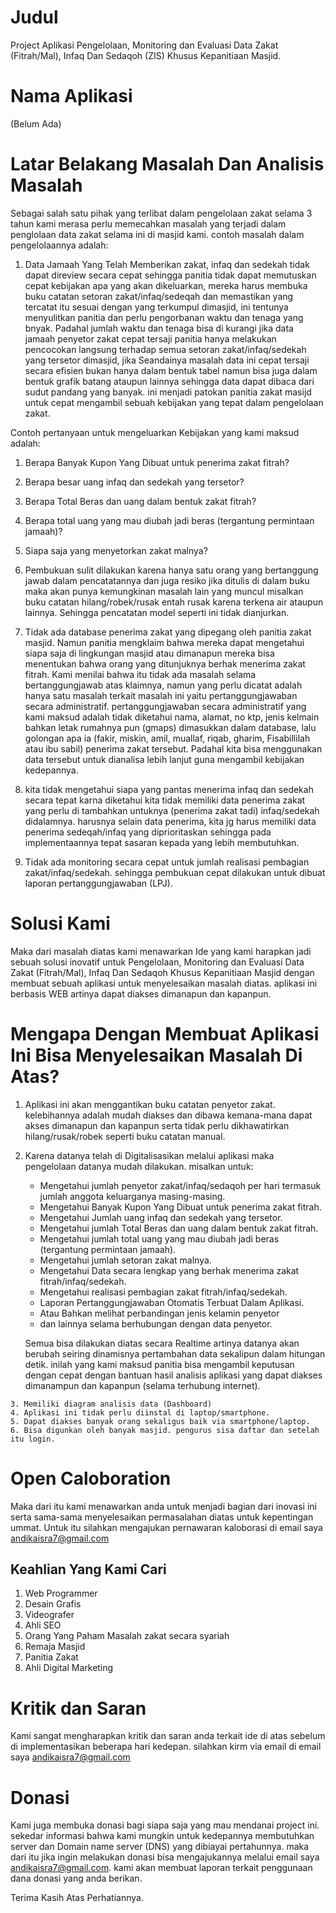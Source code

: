 # Judul
Project Aplikasi Pengelolaan, Monitoring dan Evaluasi Data Zakat (Fitrah/Mal), Infaq Dan Sedaqoh (ZIS) Khusus Kepanitiaan Masjid.

# Nama Aplikasi
  (Belum Ada)

# Latar Belakang Masalah Dan Analisis Masalah

Sebagai salah satu pihak yang terlibat dalam pengelolaan zakat selama 3 tahun kami merasa perlu memecahkan masalah yang terjadi dalam penglolaan data zakat selama ini di masjid kami. contoh masalah dalam pengelolaannya adalah:

1. Data Jamaah Yang Telah Memberikan zakat, infaq dan sedekah tidak dapat direview secara cepat sehingga panitia tidak dapat memutuskan cepat kebijakan apa yang akan dikeluarkan, mereka harus membuka buku catatan setoran zakat/infaq/sedeqah dan memastikan yang tercatat itu sesuai dengan yang terkumpul dimasjid, ini tentunya menyulitkan panitia dan perlu pengorbanan waktu dan tenaga yang bnyak. Padahal jumlah waktu dan tenaga bisa di kurangi jika data jamaah penyetor zakat cepat tersaji panitia hanya melakukan pencocokan langsung terhadap semua setoran zakat/infaq/sedekah yang tersetor dimasjid, jika Seandainya masalah data ini cepat tersaji secara efisien bukan hanya dalam bentuk tabel namun bisa juga dalam bentuk grafik batang ataupun lainnya sehingga data dapat dibaca dari sudut pandang yang banyak. ini menjadi patokan panitia zakat masijd untuk cepat mengambil sebuah kebijakan yang tepat dalam pengelolaan zakat.
  
  Contoh pertanyaan untuk mengeluarkan Kebijakan yang kami maksud adalah:
  1. Berapa Banyak Kupon Yang Dibuat untuk penerima zakat fitrah?
  2. Berapa besar uang infaq dan sedekah yang tersetor?
  3. Berapa Total Beras dan uang dalam bentuk zakat fitrah?
  4. Berapa total uang yang mau diubah jadi beras (tergantung permintaan jamaah)?
  5. Siapa saja yang menyetorkan zakat malnya?

2. Pembukuan sulit dilakukan karena hanya satu orang yang bertanggung jawab dalam pencatatannya dan juga resiko jika ditulis di dalam buku maka akan punya kemungkinan masalah lain yang muncul misalkan buku catatan hilang/robek/rusak entah rusak karena terkena air ataupun lainnya. Sehingga pencatatan model seperti ini tidak dianjurkan.

3. Tidak ada database penerima zakat yang dipegang oleh panitia zakat masjid. Namun panitia mengklaim bahwa mereka dapat mengetahui siapa saja di lingkungan masjid atau dimanapun mereka bisa menentukan bahwa orang yang ditunjuknya berhak menerima zakat fitrah. Kami menilai bahwa itu tidak ada masalah selama bertanggungjawab atas klaimnya, namun yang perlu dicatat adalah hanya satu masalah terkait masalah ini yaitu pertanggungjawaban secara administratif. pertanggungjawaban secara administratif yang kami maksud adalah tidak diketahui nama, alamat, no ktp, jenis kelmain bahkan letak rumahnya pun (gmaps) dimasukkan dalam database, lalu golongan apa ia (fakir, miskin, amil, muallaf, riqab, gharim, Fisabillilah atau ibu sabil) penerima zakat tersebut. Padahal kita bisa menggunakan data tersebut untuk dianalisa lebih lanjut guna mengambil kebijakan kedepannya. 

4. kita tidak mengetahui siapa yang pantas menerima infaq dan sedekah secara tepat karna diketahui kita tidak memiliki data penerima zakat yang perlu di tambahkan untuknya (penerima zakat tadi) infaq/sedekah didalamnya. harusnya selain data penerima, kita jg harus memiliki data penerima sedeqah/infaq yang diprioritaskan sehingga pada implementaannya tepat sasaran kepada yang lebih membutuhkan.

5. Tidak ada monitoring secara cepat untuk jumlah realisasi pembagian zakat/infaq/sedekah. sehingga pembukuan cepat dilakukan untuk dibuat laporan pertanggungjawaban (LPJ).


# Solusi Kami

Maka dari masalah diatas kami menawarkan Ide yang kami harapkan jadi sebuah solusi inovatif untuk Pengelolaan, Monitoring dan Evaluasi Data Zakat (Fitrah/Mal), Infaq Dan Sedaqoh Khusus Kepanitiaan Masjid dengan membuat sebuah aplikasi untuk menyelesaikan masalah diatas. aplikasi ini berbasis WEB artinya dapat diakses dimanapun dan kapanpun.

# Mengapa Dengan Membuat Aplikasi Ini Bisa Menyelesaikan Masalah Di Atas?

  1. Aplikasi ini akan menggantikan buku catatan penyetor zakat. kelebihannya adalah mudah diakses dan dibawa kemana-mana dapat akses        dimanapun dan kapanpun serta tidak perlu dikhawatirkan hilang/rusak/robek seperti buku catatan manual.
  
  2. Karena datanya telah di Digitalisasikan melalui aplikasi maka pengelolaan datanya mudah dilakukan. 
     misalkan untuk:
     - Mengetahui jumlah penyetor zakat/infaq/sedaqoh per hari termasuk jumlah anggota keluarganya masing-masing.
     - Mengetahui Banyak Kupon Yang Dibuat untuk penerima zakat fitrah.
     - Mengetahui Jumlah uang infaq dan sedekah yang tersetor.
     - Mengetahui jumlah Total Beras dan uang dalam bentuk zakat fitrah.
     - Mengetahui jumlah total uang yang mau diubah jadi beras (tergantung permintaan jamaah).
     - Mengetahui jumlah setoran zakat malnya.
     - Mengetahui Data secara lengkap yang berhak menerima zakat fitrah/infaq/sedekah.
     - Mengetahui realisasi pembagian zakat fitrah/infaq/sedekah.
     - Laporan Pertanggungjawaban Otomatis Terbuat Dalam Aplikasi.
     - Atau Bahkan melihat perbandingan jenis kelamin penyetor
     - dan lainnya selama berhubungan dengan data penyetor.
     
     Semua bisa dilakukan diatas secara Realtime artinya datanya akan berubah seiring dinamisnya pertambahan data sekalipun dalam      hitungan detik. inilah yang kami maksud panitia bisa mengambil keputusan dengan cepat dengan bantuan hasil analisis aplikasi yang dapat diakses dimanampun dan kapanpun (selama terhubung internet).
    
    3. Memiliki diagram analisis data (Dashboard)
    4. Aplikasi ini tidak perlu diinstal di laptop/smartphone. 
    5. Dapat diakses banyak orang sekaligus baik via smartphone/laptop.
    6. Bisa digunkan oleh banyak masjid. pengurus sisa daftar dan setelah itu login.
    

# Open Caloboration
Maka dari itu kami menawarkan anda untuk menjadi bagian dari inovasi ini serta sama-sama menyelesaikan permasalahan diatas untuk kepentingan ummat. Untuk itu silahkan mengajukan pernawaran kaloborasi di email saya andikaisra7@gmail.com

## Keahlian Yang Kami Cari
   1. Web Programmer
   2. Desain Grafis
   3. Videografer
   4. Ahli SEO
   5. Orang Yang Paham Masalah zakat secara syariah
   6. Remaja Masjid
   7. Panitia Zakat
   8. Ahli Digital Marketing
   
# Kritik dan Saran
Kami sangat mengharapkan kritik dan saran anda terkait ide di atas sebelum di implementasikan beberapa hari kedepan. silahkan kirm via email di email saya andikaisra7@gmail.com

# Donasi
Kami juga membuka donasi bagi siapa saja yang mau mendanai project ini. sekedar informasi bahwa kami mungkin untuk kedepannya membutuhkan server dan Domain name server (DNS) yang dibiayai pertahunnya. maka dari itu jika ingin melakukan donasi bisa mengajukannya melalui email saya andikaisra7@gmail.com. kami akan membuat laporan terkait penggunaan dana donasi yang anda berikan.

Terima Kasih Atas Perhatiannya.
